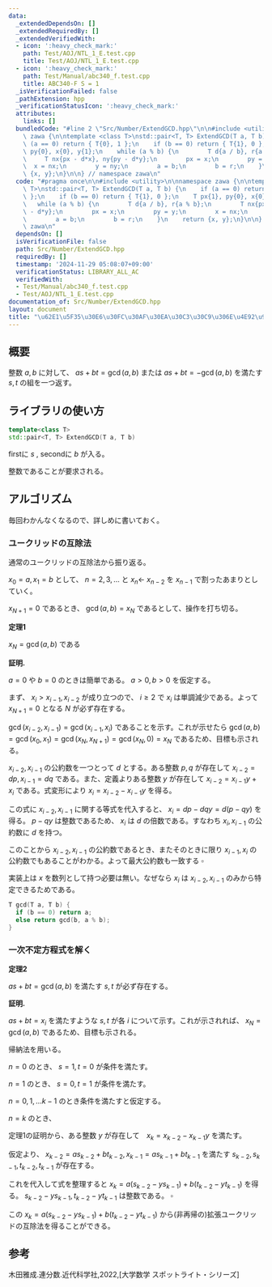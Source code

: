 ```yaml
---
data:
  _extendedDependsOn: []
  _extendedRequiredBy: []
  _extendedVerifiedWith:
  - icon: ':heavy_check_mark:'
    path: Test/AOJ/NTL_1_E.test.cpp
    title: Test/AOJ/NTL_1_E.test.cpp
  - icon: ':heavy_check_mark:'
    path: Test/Manual/abc340_f.test.cpp
    title: ABC340-F S = 1
  _isVerificationFailed: false
  _pathExtension: hpp
  _verificationStatusIcon: ':heavy_check_mark:'
  attributes:
    links: []
  bundledCode: "#line 2 \"Src/Number/ExtendGCD.hpp\"\n\n#include <utility>\n\nnamespace\
    \ zawa {\n\ntemplate <class T>\nstd::pair<T, T> ExtendGCD(T a, T b) {\n    if\
    \ (a == 0) return { T{0}, 1 };\n    if (b == 0) return { T{1}, 0 };\n    T px{1},\
    \ py{0}, x{0}, y{1};\n    while (a % b) {\n        T d{a / b}, r{a % b};\n   \
    \     T nx{px - d*x}, ny{py - d*y};\n        px = x;\n        py = y;\n      \
    \  x = nx;\n        y = ny;\n        a = b;\n        b = r;\n    }\n    return\
    \ {x, y};\n}\n\n} // namespace zawa\n"
  code: "#pragma once\n\n#include <utility>\n\nnamespace zawa {\n\ntemplate <class\
    \ T>\nstd::pair<T, T> ExtendGCD(T a, T b) {\n    if (a == 0) return { T{0}, 1\
    \ };\n    if (b == 0) return { T{1}, 0 };\n    T px{1}, py{0}, x{0}, y{1};\n \
    \   while (a % b) {\n        T d{a / b}, r{a % b};\n        T nx{px - d*x}, ny{py\
    \ - d*y};\n        px = x;\n        py = y;\n        x = nx;\n        y = ny;\n\
    \        a = b;\n        b = r;\n    }\n    return {x, y};\n}\n\n} // namespace\
    \ zawa\n"
  dependsOn: []
  isVerificationFile: false
  path: Src/Number/ExtendGCD.hpp
  requiredBy: []
  timestamp: '2024-11-29 05:08:07+09:00'
  verificationStatus: LIBRARY_ALL_AC
  verifiedWith:
  - Test/Manual/abc340_f.test.cpp
  - Test/AOJ/NTL_1_E.test.cpp
documentation_of: Src/Number/ExtendGCD.hpp
layout: document
title: "\u62E1\u5F35\u30E6\u30FC\u30AF\u30EA\u30C3\u30C9\u306E\u4E92\u9664\u6CD5"
---
```


## 概要

整数 $a, b$ に対して、 $as + bt = \gcd(a, b)$ または $as + bt = -\gcd(a, b)$ を満たす $s, t$ の組を一つ返す。

## ライブラリの使い方

```cpp
template<class T>
std::pair<T, T> ExtendGCD(T a, T b)
```

firstに $s$ , secondに $b$ が入る。

整数であることが要求される。

## アルゴリズム

毎回わかんなくなるので、詳しめに書いておく。

### ユークリッドの互除法

通常のユークリッドの互除法から振り返る。

$x_{0} = a, x_{1} = b$ として、 $n = 2, 3, \dots$ と $x_{n}\leftarrow$ $x_{n - 2}$ を $x_{n - 1}$ で割ったあまりとしていく。

$x_{N + 1} = 0$ であるとき、 $\gcd(a, b) = x_{N}$ であるとして、操作を打ち切る。

**定理1**

$x_{N} = \gcd(a, b)$ である

**証明.**

$a = 0$ や $b = 0$ のときは簡単である。 $a \gt0, b \gt 0$ を仮定する。

まず、 $x_{i} \gt x_{i - 1}, x_{i - 2}$ が成り立つので、 $i \ge 2$ で $x_{i}$ は単調減少である。よって $x_{N + 1} = 0$ となる $N$ が必ず存在する。

$\gcd(x_{i - 2}, x_{i - 1}) = \gcd(x_{i - 1}, x_{i})$ であることを示す。これが示せたら $\gcd(a, b) = \gcd(x_0, x_1) = \gcd(x_N, x_{N + 1}) = \gcd(x_N, 0) = x_N$ であるため、目標も示される。

$x_{i - 2}, x_{i - 1}$ の公約数を一つとって $d$ とする。ある整数 $p, q$ が存在して $x_{i - 2} = dp, x_{i - 1} = dq$ である。また、定義よりある整数 $y$ が存在して $x_{i - 2} = x_{i - 1}y + x_{i}$ である。式変形により $x_{i} = x_{i - 2} - x_{i - 1}y$ を得る。

この式に $x_{i - 2}, x_{i - 1}$ に関する等式を代入すると、 $x_{i} = dp - dqy = d(p - qy)$ を得る。 $p - qy$ は整数であるため、 $x_{i}$ は $d$ の倍数である。すなわち $x_{i}, x_{i - 1}$ の公約数に $d$ を持つ。

このことから $x_{i - 2}, x_{i - 1}$ の公約数であるとき、またそのときに限り $x_{i - 1}, x_{i}$ の公約数でもあることがわかる。よって最大公約数も一致する $\square$

実装上は $x$ を数列として持つ必要は無い。なぜなら $x_{i}$ は $x_{i - 2}, x_{i - 1}$ のみから特定できるためである。

```cpp
T gcd(T a, T b) {
  if (b == 0) return a;
  else return gcd(b, a % b);
}
```

### 一次不定方程式を解く

**定理2**

$as + bt = \gcd(a, b)$ を満たす $s, t$ が必ず存在する。

**証明.**

$as + bt = x_{i}$ を満たすような $s, t$ が各 $i$ について示す。これが示されれば、 $x_{N} = \gcd(a, b)$ であるため、目標も示される。

帰納法を用いる。

$n = 0$ のとき、 $s = 1, t = 0$ が条件を満たす。

$n = 1$ のとき、 $s = 0, t = 1$ が条件を満たす。

$n = 0, 1, \dots k - 1$ のとき条件を満たすと仮定する。

$n = k$ のとき、

定理1の証明から、ある整数 $y$ が存在して　$x_{k} = x_{k - 2} - x_{k - 1}y$ を満たす。

仮定より、 $x_{k - 2} = as_{k - 2} + bt_{k - 2}, x_{k - 1} = as_{k - 1} + bt_{k - 1}$ を満たす $s_{k - 2}, s_{k - 1}, t_{k - 2}, t_{k - 1}$ が存在する。

これを代入して式を整理すると $x_{k} = a(s_{k - 2} - ys_{k - 1}) + b(t_{k - 2} - yt_{k - 1})$ を得る。 $s_{k - 2} - ys_{k - 1}, t_{k - 2} - yt_{k - 1}$ は整数である。 $\square$

この $x_{k} = a(s_{k - 2} - ys_{k - 1}) + b(t_{k - 2} - yt_{k - 1})$ から(非再帰の)拡張ユークリッドの互除法を得ることができる。

## 参考

木田雅成.連分数.近代科学社,2022,[大学数学 スポットライト・シリーズ]
